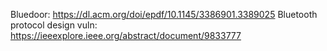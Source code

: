 Bluedoor: https://dl.acm.org/doi/epdf/10.1145/3386901.3389025
Bluetooth protocol design vuln: https://ieeexplore.ieee.org/abstract/document/9833777